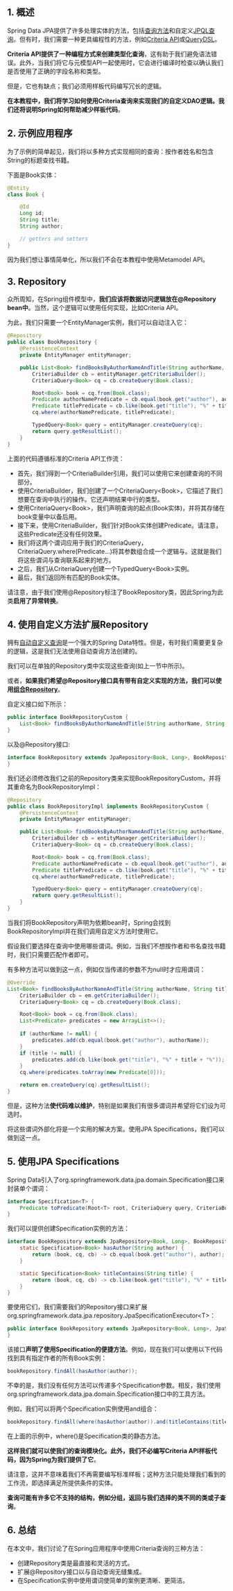 ## 1. 概述

Spring Data JPA提供了许多处理实体的方法，包括[查询方法](https://www.baeldung.com/the-persistence-layer-with-spring-data-jpa)和自定义[JPQL查询](https://www.baeldung.com/spring-data-jpa-query)。但有时，我们需要一种更具编程性的方法，例如[Criteria API](https://www.baeldung.com/hibernate-criteria-queries)或[QueryDSL](https://www.baeldung.com/querydsl-with-jpa-tutorial)。

**Criteria API提供了一种编程方式来创建类型化查询**，这有助于我们避免语法错误。此外，当我们将它与元模型API一起使用时，它会进行编译时检查以确认我们是否使用了正确的字段名称和类型。

但是，它也有缺点；我们必须用样板代码编写冗长的逻辑。

**在本教程中，我们将学习如何使用Criteria查询来实现我们的自定义DAO逻辑。我们还将说明Spring如何帮助减少样板代码**。

## 2. 示例应用程序

为了示例的简单起见，我们将以多种方式实现相同的查询：按作者姓名和包含String的标题查找书籍。

下面是Book实体：

```java
@Entity
class Book {

    @Id
    Long id;
    String title;
    String author;

    // getters and setters
}
```

因为我们想让事情简单化，所以我们不会在本教程中使用Metamodel API。

## 3. Repository

众所周知，在Spring组件模型中，**我们应该将数据访问逻辑放在@Repository bean中**。当然，这个逻辑可以使用任何实现，比如Criteria API。

为此，我们只需要一个EntityManager实例，我们可以自动注入它：

```java
@Repository
public class BookRepository {
    @PersistenceContext
    private EntityManager entityManager;

    public List<Book> findBooksByAuthorNameAndTitle(String authorName, String title) {
        CriteriaBuilder cb = entityManager.getCriteriaBuilder();
        CriteriaQuery<Book> cq = cb.createQuery(Book.class);

        Root<Book> book = cq.from(Book.class);
        Predicate authorNamePredicate = cb.equal(book.get("author"), authorName);
        Predicate titlePredicate = cb.like(book.get("title"), "%" + title + "%");
        cq.where(authorNamePredicate, titlePredicate);

        TypedQuery<Book> query = entityManager.createQuery(cq);
        return query.getResultList();
    }
}
```

上面的代码遵循标准的Criteria API工作流：

+ 首先，我们得到一个CriteriaBuilder引用，我们可以使用它来创建查询的不同部分。
+ 使用CriteriaBuilder，我们创建了一个CriteriaQuery<Book\>，它描述了我们想要在查询中执行的操作。它还声明结果中行的类型。
+ 使用CriteriaQuery<Book\>，我们声明查询的起点(Book实体)，并将其存储在book变量中以备后用。
+ 接下来，使用CriteriaBuilder，我们针对Book实体创建Predicate。请注意，这些Predicate还没有任何效果。
+ 我们将这两个谓词应用于我们的CriteriaQuery，CriteriaQuery.where(Predicate...)将其参数组合成一个逻辑与。这就是我们将这些谓词与查询联系起来的地方。
+ 之后，我们从CriteriaQuery创建一个TypedQuery<Book\>实例。
+ 最后，我们返回所有匹配的Book实体。

请注意，由于我们使用@Repository标注了BookRepository类，因此Spring为此类**启用了异常转换**。

## 4. 使用自定义方法扩展Repository

拥有[自动自定义查询](https://www.baeldung.com/the-persistence-layer-with-spring-data-jpa#customquery)是一个强大的Spring Data特性。但是，有时我们需要更复杂的逻辑，这是我们无法使用自动查询方法创建的。

我们可以在单独的Repository类中实现这些查询(如上一节中所示)。

或者，**如果我们希望@Repository接口具有带有自定义实现的方法，我们可以使用[组合Repository](https://www.baeldung.com/spring-data-composable-repositories)**。

自定义接口如下所示：

```java
public interface BookRepositoryCustom {
    List<Book> findBooksByAuthorNameAndTitle(String authorName, String title);
}
```

以及@Repository接口:

```java
interface BookRepository extends JpaRepository<Book, Long>, BookRepositoryCustom {
}
```

我们还必须修改我们之前的Repository类来实现BookRepositoryCustom，并将其重命名为BookRepositoryImpl：

```java
@Repository
public class BookRepositoryImpl implements BookRepositoryCustom {
    @PersistenceContext
    private EntityManager entityManager;

    public List<Book> findBooksByAuthorNameAndTitle(String authorName, String title) {
        CriteriaBuilder cb = entityManager.getCriteriaBuilder();
        CriteriaQuery<Book> cq = cb.createQuery(Book.class);

        Root<Book> book = cq.from(Book.class);
        Predicate authorNamePredicate = cb.equal(book.get("author"), authorName);
        Predicate titlePredicate = cb.like(book.get("title"), "%" + title + "%");
        cq.where(authorNamePredicate, titlePredicate);

        TypedQuery<Book> query = entityManager.createQuery(cq);
        return query.getResultList();
    }
}
```

当我们将BookRepository声明为依赖bean时，Spring会找到BookRepositoryImpl并在我们调用自定义方法时使用它。

假设我们要选择在查询中使用哪些谓词。例如，当我们不想按作者和书名查找书籍时，我们只需要匹配作者即可。

有多种方法可以做到这一点，例如仅当传递的参数不为null时才应用谓词：

```java
@Override
List<Book> findBooksByAuthorNameAndTitle(String authorName, String title) {
    CriteriaBuilder cb = em.getCriteriaBuilder();
    CriteriaQuery<Book> cq = cb.createQuery(Book.class);

    Root<Book> book = cq.from(Book.class);
    List<Predicate> predicates = new ArrayList<>();
    
    if (authorName != null) {
        predicates.add(cb.equal(book.get("author"), authorName));
    }
    if (title != null) {
        predicates.add(cb.like(book.get("title"), "%" + title + "%"));
    }
    cq.where(predicates.toArray(new Predicate[0]));

    return em.createQuery(cq).getResultList();
}
```

但是，这种方法**使代码难以维护**，特别是如果我们有很多谓词并希望将它们设为可选时。

将这些谓词外部化将是一个实用的解决方案。使用JPA Specifications，我们可以做到这一点。

## 5. 使用JPA Specifications

Spring Data引入了org.springframework.data.jpa.domain.Specification接口来封装单个谓词：

```java
interface Specification<T> {
    Predicate toPredicate(Root<T> root, CriteriaQuery query, CriteriaBuilder cb);
}
```

我们可以提供创建Specification实例的方法：

```java
interface BookRepository extends JpaRepository<Book, Long>, BookRepositoryCustom, JpaSpecificationExecutor<Book> {
    static Specification<Book> hasAuthor(String author) {
        return (book, cq, cb) -> cb.equal(book.get("author"), author);
    }

    static Specification<Book> titleContains(String title) {
        return (book, cq, cb) -> cb.like(book.get("title"), "%" + title + "%");
    }
}
```

要使用它们，我们需要我们的Repository接口来扩展org.springframework.data.jpa.repository.JpaSpecificationExecutor<T\>：

```java
public interface BookRepository extends JpaRepository<Book, Long>, JpaSpecificationExecutor<Book> {
}
```

该接口**声明了使用Specification的便捷方法**。例如，现在我们可以使用以下代码找到具有指定作者的所有Book实例：

```java
bookRepository.findAll(hasAuthor(author));
```

不幸的是，我们没有任何方法可以传递多个Specification参数。相反，我们使用org.springframework.data.jpa.domain.Specification接口中的工具方法。

例如，我们可以将两个Specification实例使用and组合：

```java
bookRepository.findAll(where(hasAuthor(author)).and(titleContains(title)));
```

在上面的示例中，where()是Specification类的静态方法。

**这样我们就可以使我们的查询模块化。此外，我们不必编写Criteria API样板代码，因为Spring为我们提供了它**。

请注意，这并不意味着我们不再需要编写标准样板；这种方法只能处理我们看到的工作流，即选择满足所提供条件的实体。

**查询可能有许多它不支持的结构，例如分组，返回与我们选择的类不同的类或子查询**。

## 6. 总结

在本文中，我们讨论了在Spring应用程序中使用Criteria查询的三种方法：

+ 创建Repository类是最直接和灵活的方式。
+ 扩展@Repository接口以与自动查询无缝集成。
+ 在Specification实例中使用谓词使简单的案例更清晰、更简洁。